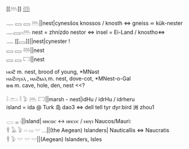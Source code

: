 [[𓅹]] [𓅸](𓅸)  


𓊃 𓈙 𓈙 𓅹||nest|cynesšos knossos / knosth ⇔ gneiss ⋍ kük-nester  
𓊃𓈙𓏮𓅹 nest = zhnízdo    nestor ⇔ insel = Ei-Land / knostho⇔  
𓊃 [[𓈙]]||nest|cynester !  
𓈙 𓈙 𓅸||nest  
𓈙 𓈙 𓉐||nest  

ⲙⲟϩ 	 	m. nest, brood of young, *MNəst  
ⲙⲁϩⲟⲩⲁⲗ , ⲙⲁϩⲃⲁⲗ 	 m. nest, dove-cot, *MNest-o-Gal  
ⲃⲏⲃ 	 	m. cave, hole, den, nest <<?  


𓇋 𓂧 𓎛 𓅱 𓅹 𓉐||marsh - nest|idHu / idrHu / idrheru  
island = ida @ Turk 岛	dao3	⇔ dell tell tyr dyr:bird 洲	zhou1  

𓈀 𓈇 𓏤||island| ⲛⲏⲥⲱⲥ ↔ ⲛⲏⲥⲟⲥ / ⲙⲟⲩⲓ Naucos/Mauri:  
𓇉 𓄿 𓅱 𓏏 𓏥 𓎟 𓈓||(the Aegean) Islanders| Nauticallis ⇔ Naucratis  
𓇉 𓅱 𓎟 𓎟 𓎟||(Aegean) Islanders, Isles  

